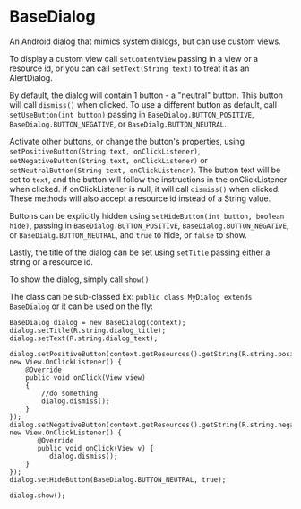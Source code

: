 # BaseDialog
An Android dialog that mimics system dialogs, but can use custom views.

To display a custom view call `setContentView` passing in a view or a resource id, or you can call `setText(String text)` to treat it as an AlertDialog.

By default, the dialog will contain 1 button - a "neutral" button. This button will call `dismiss()` when clicked. To use a different button as default, call `setUseButton(int button)` passing in `BaseDialog.BUTTON_POSITIVE`, `BaseDialog.BUTTON_NEGATIVE`, or `BaseDialg.BUTTON_NEUTRAL`.

Activate other buttons, or change the button's properties, using `setPositiveButton(String text, onClickListener)`, `setNegativeButton(String text, onClickListener)` or `setNeutralButton(String text, onClickListener)`. The button text will be set to `text`, and the button will follow the instructions in the onClickListener when clicked. if onClickListener is null, it will call `dismiss()` when clicked. These methods will also accept a resource id instead of a String value.

Buttons can be explicitly hidden using `setHideButton(int button, boolean hide)`, passing in `BaseDialog.BUTTON_POSITIVE`, `BaseDialog.BUTTON_NEGATIVE`, or `BaseDialg.BUTTON_NEUTRAL`, and `true` to hide, or `false` to show.

Lastly, the title of the dialog can be set using `setTitle` passing either a string or a resource id.

To show the dialog, simply call `show()`

The class can be sub-classed Ex: `public class MyDialog extends BaseDialog`
or it can be used on the fly:

    BaseDialog dialog = new BaseDialog(context);
    dialog.setTitle(R.string.dialog_title);
    dialog.setText(R.string.dialog_text);
    
    dialog.setPositiveButton(context.getResources().getString(R.string.positive_label), new View.OnClickListener() {
        @Override
        public void onClick(View view)
        {
            //do something
            dialog.dismiss();
        }
    });
    dialog.setNegativeButton(context.getResources().getString(R.string.negative_label), new View.OnClickListener() {
           @Override
           public void onClick(View v) {
              dialog.dismiss();
        }
    });
    dialog.setHideButton(BaseDialog.BUTTON_NEUTRAL, true);

    dialog.show();
